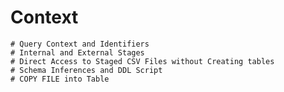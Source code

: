 # Context
    # Query Context and Identifiers
    # Internal and External Stages
    # Direct Access to Staged CSV Files without Creating tables
    # Schema Inferences and DDL Script
    # COPY FILE into Table



